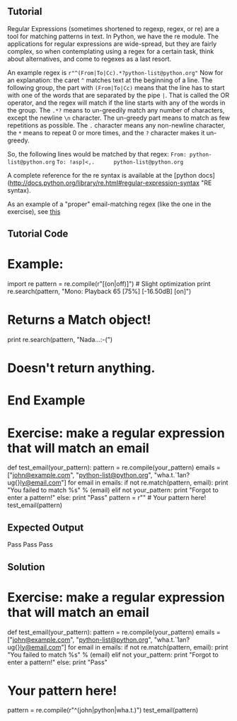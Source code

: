 Tutorial
--------

Regular Expressions (sometimes shortened to regexp, regex, or re) are a
tool for matching patterns in text. In Python, we have the re module.
The applications for regular expressions are wide-spread, but they are
fairly complex, so when contemplating using a regex for a certain task,
think about alternatives, and come to regexes as a last resort.

An example regex is `r"^(From|To|Cc).*?python-list@python.org"` Now for an
explanation:
the caret `^` matches text at the beginning of a line. The following
group, the part with `(From|To|Cc)` means that the line has to start with
one of the words that are separated by the pipe `|`. That is called
the OR operator, and the regex will match if the line starts with any
of the words in the group. The `.*?` means to un-greedily match any 
number of  characters, except the newline `\n` character. The un-greedy
part means to match as few repetitions as possible. The `.` character
means any non-newline character, the `*` means to repeat 0 or more
times, and the `?` character makes it un-greedy. 

So, the following lines would be matched by that regex:
`From: python-list@python.org`
`To: !asp]<,.      python-list@python.org`

A complete reference for the re syntax is available at the [python
docs](http://docs.python.org/library/re.html#regular-expression-syntax 
"RE syntax).

As an example of a "proper" email-matching regex (like the one in the
exercise), see [this](http://www.ex-parrot.com/pdw/Mail-RFC822-Address.html)

Tutorial Code
-------------
# Example: 
import re
pattern = re.compile(r"\[(on|off)\]") # Slight optimization
print re.search(pattern, "Mono: Playback 65 [75%] [-16.50dB] [on]")
# Returns a Match object!
print re.search(pattern, "Nada...:-(")
# Doesn't return anything.
# End Example

# Exercise: make a regular expression that will match an email
def test_email(your_pattern):
    pattern = re.compile(your_pattern)
    emails = ["john@example.com", "python-list@python.org", "wha.t.`1an?ug{}ly@email.com"]
    for email in emails:
        if not re.match(pattern, email):
            print "You failed to match %s" % (email)
        elif not your_pattern:
            print "Forgot to enter a pattern!"
        else:
            print "Pass"
pattern = r"" # Your pattern here!
test_email(pattern)

Expected Output
---------------
Pass
Pass
Pass

Solution
--------
# Exercise: make a regular expression that will match an email
def test_email(your_pattern):
    pattern = re.compile(your_pattern)
    emails = ["john@example.com", "python-list@python.org", "wha.t.`1an?ug{}ly@email.com"]
    for email in emails:
        if not re.match(pattern, email):
            print "You failed to match %s" % (email)
        elif not your_pattern:
            print "Forgot to enter a pattern!"
        else:
            print "Pass"
# Your pattern here!
pattern = re.compile(r"^(john|python|wha.t.)")
test_email(pattern)
